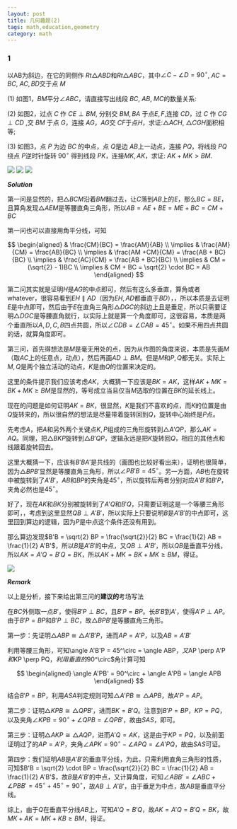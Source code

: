 ```yaml
---
layout: post
title: 几何趣题(2)
tags: math,education,geometry
category: math
---
```


### 1

以AB为斜边，在它的同侧作 $Rt\triangle ABD$和$Rt\triangle ABC$，其中$\angle C- \angle D= 90^\circ$, $AC = BC$, $AC,BD$交于点 $M$

(1) 如图1，$BM$平分$\angle ABC$，请直接写出线段 $BC$, $AB$, $MC$的数量关系:

(2) 如图2，过点 $C$ 作 $CE \perp BM$, 分别交 $BM, BA$ 于点$E,F$,连接 $CD$，过 $C$ 作 $CG \perp CD$ ,交 $BM$ 于点 $G$，连接 $AG$，$AG$交 $CF$于点$H$，求证:$\triangle ACH$, $\triangle CGH$面积相等;

(3) 如图3，点 $P$ 为边 $BC$ 的中点，点 $Q$是边 $AB$上一动点，连接 $PQ$，将线段 $PQ$绕点 $P$逆时针旋转 $90^\circ$ 得到线段 $PK$，连接$MK,AK$，求证: $AK+MK>BM$.

![](https://crsando.github.io/images/2025-07-15/A-001-01.png)
![](https://crsando.github.io/images/2025-07-15/A-001-02.png)
![](https://crsando.github.io/images/2025-07-15/A-001-03.png)

***Solution***

第一问是显然的，把$\triangle BCM$沿着$BM$翻过去，让$C$落到$AB$上的$E$，那么$BC = BE$，且算角发现$\triangle AEM$是等腰直角三角形，所以$AB = AE + BE = ME + BC = CM + BC$

第一问也可以直接用角平分线，可知

$$
\begin{aligned}
    & \frac{CM}{BC} = \frac{AM}{AB}  \\
    \implies & \frac{AM}{CM} =  \frac{AB}{BC} \\
    \implies & \frac{AM +CM}{CM} =  \frac{AB + BC}{BC} \\
   \implies & \frac{AC}{CM} =  \frac{AB + BC}{BC} \\
   \implies & CM = (\sqrt{2} - 1)BC \\
   \implies & CM + BC = \sqrt{2} \cdot BC = AB
\end{aligned}
$$

第二问其实就是证明$H$是$AG$的中点即可，然后有这么多垂直，算角或者whatever，很容易看到$EH \parallel AD$（因为$EH, AD$都垂直于$BD$），，所以本质是去证明$E$是中点即可，然后由于$E$在直角三角形$\triangle DGC$的斜边上且是垂足，所以只需要证明$\triangle DGC$是等腰直角就行，以实际上就是算一个角度即可，这很容易，本质是两个垂直所以$A,D,C,B$四点共圆，所以$\angle CDB = \angle CAB = 45^\circ$。如果不用四点共圆的话，就算角度即可。


第三问，首先得想法是$M$是毫无用处的点，因为从作图的角度来说，本质是先画$M$（取$AC$上的任意点，动点），然后再画$AD \perp BM$。但是$M$和$P,Q$都无关。实际上$M,Q$是两个独立活动的动点，$K$是由$Q$的位置来决定的。

这里的条件提示我们应该考虑$AK$，大概猜一下应该是$BK = AK$，这样$AK + MK = BK + MK \geqslant BM$是显然的，等号成立当且仅当$M$选取的位置在$BK$的延长线上。

现在的问题是如何证明$AK = BK$，很显然，$K$是我们不喜欢的点，而$K$的位置是由$Q$旋转来的，所以很自然的想法是尽量带着旋转回到$Q$，旋转中心始终是$P$点。

先考虑$A$，把$A$和另外两个关键点$K,P$组成的三角形旋转到$\triangle A'QP$，那么$AK = AQ$。同理，把$\triangle BKP$旋转到$\triangle B'QP$，逻辑永远是把$K$旋转回$Q$，相应的其他点和线跟着旋转回去。

这里大概猜一下，应该有$B'BA'$是共线的（画图也比较好看出来），证明也很简单，因为$\triangle BPB'$显然是等腰直角三角形，所以$\angle PB'B = 45^\circ$。另一方面，$AB$也在旋转中被旋转到了$A'B'$，$AB$和$BP$的夹角是$45^\circ$，所以旋转后两者分别对应$A'B'$和$B'P$，夹角必然也是$45^\circ$。

好了，现在$AK$和$BK$分别被旋转到了$A'Q$和$B'Q$，只需要证明这是一个等腰三角形即可，，考虑到这里显然$QB \perp A'B'$，所以实际上只要说明$B$是$A'B'$的中点即可，这里回到算边的逻辑，因为$P$是中点这个条件还没有用到。

那么算边发现$B'B = \sqrt{2} BP = \frac{\sqrt{2}}{2} BC = \frac{1}{2} AB = \frac{1}{2} A'B'$，所以$B$是$A'B'$的中点，又$QB \perp A'B'$，所以$QB$是垂直平分线，所以$AK = A'Q = B'Q = BK$，所以$AK + MK = BK + MK \geqslant BM$，得证。

![](https://crsando.github.io/images/2025-07-15/A-001-03-Ans.png)

***Remark***

以上是分析，接下来给出第三问的**建议的**考场写法

在$BC$外侧取一点$B'$，使得$B'P \perp BC$，且$B'P = BP$。长$B'B$到$A'$，使得$A'P \perp AP$。由于$B'P = BP$和$B'P \perp BC$，故$\triangle BPB'$是等腰直角三角形。

第一步：先证明$\triangle ABP \cong \triangle A'B'P$，进而$AP = A'P$，以及$AB = A'B'$

利用等腰三角形，可知\angle A'B'P = 45^\circ = \angle ABP$，又$AP \perp A'P$和$KP \perp PQ$，利用垂直的$90^\circ$角计算可知

$$
\begin{aligned}
    \angle A'PB' = 90^\circ + \angle A'PB = \angle APB
\end{aligned}
$$

结合$B'P = BP$，利用$ASA$判定规则可知$\triangle A'PB \cong \triangle APB$，故$A'P = AP$。

第二步：证明$\triangle KPB \cong \triangle QPB'$，进而$BK = B'Q$。注意到$B'P = BP$，$KP = PQ$，以及夹角$\angle KPB = 90^\circ + \angle QPB = \angle QPB'$，故由$SAS$，即可。

第三步：证明$\triangle AKP \cong \triangle AQP$，进而$A'Q = AK$，这是由于$KP = PQ$，以及前面证明过了的$AP = A'P$，夹角$\angle APK = 90^\circ - \angle APQ = \angle A'PQ$，故由$SAS$可证。

第四步：我们证明$AB$是$A'B'$的垂直平分线，为此，只需利用直角三角形的性质，可知$B'B = \sqrt{2} \cdot BP = \frac{\sqrt{2}}{2} BC = \frac{1}{2} AB = \frac{1}{2} A'B'$，故$B$是$A'B'$的中点，又计算角度，可知$\angle ABB' = \angle ABC + \angle PBB' = 45^\circ + 45^\circ = 90^\circ$，故$AB \perp A'B'$，由于垂足为中点，故$AB$是垂直平分线。

综上，由于$Q$在垂直平分线$AB$上，可知$A'Q = B'Q$，故$AK = A'Q = B'Q = BK$，故$MK + AK =MK + KB \geqslant BM$，得证。